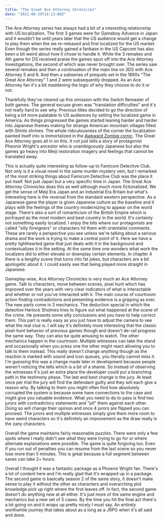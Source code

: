 ```yaml
---
title: "The Great Ace Attorney Chronicles"
date: "2021-08-29T14:13:00Z"
---
```


The Ace Attorney series has always had a bit of a interesting relationship with US localization.  The first 3 games were for Gameboy Advance in Japan and it wouldn't be until years later that the US audience would get a change to play them when the we re-released and first localized for the US market. Even though the series really gained a fanbase in the US Capcom has also been a bit weird about how it chose to handle it.  While the 3 remakes and 4th game for DS received praise the games spun off into the Ace Attorney Investigations, the second of  which was never brought over.  The series saw several remakes and then a continuation of the main line on 3DS with Ace Attorney 5 and 6.  And then a subseries of prequels set in the 1890s "The Great Ace Attorney" 1 and 2 were subsequently dropped.  As an Ace Attorney fan it's a bit maddening the logic of why they choose to do it or not.

Thankfully they've cleared up this omission with the Switch Remaster of both games.  The general excuse given was "translation difficulties" and it's not really hard to see why.  Previous titles decided to go the direction of being a bit more palatable to US audiences by setting the localized game in America.  As things progressed the games started leaning harder and harder into Japanese themes making for strange American mountain villages filled with Shinto shrines.  The whole ridiculousness of the corner the localization painted itself into is immortalized in the [Awkward Zombie comic](https://www.awkwardzombie.com/comic/culture-schlock).   The Great Ace Attorney goes all in on this.  It not just tells a story of protagonist Pheonix Wright's ancestor who is unambiguously Japanese but also the games go heavy into Meiji restoration imagery and feelings that cannot be translated away.

This is actually quite interesting as follow-up to Famicom Detective Club.  Not only is it a visual novel in the same murder mystery vein, but I remarked of the most striking things about Famicom Detective Club was the place it put itself.  Not just Japan but a very specific time in Japan.  The Great Ace Attorney Chronicles does this as well although much more fictionalized.  We get the sense of Meiji Era Japan and an Industrial Era Britain but what's interesting here is the reversal from the standard western perspective.  As a Japanese game the player is given Japanese culture as the baseline and it plays with the feelings of the country modernizing to appear on the world stage. There's also a sort of romanticism of the British Empire which is portrayed as the most modern and best country in the world.  It's certainly not something easily localized. I enjoy the bits where our protagonists are called "silly foreigners" or characters hit them with orientalist comments. These are rarely a perspective you see unless we're talking about a serious drama and the work is trying to make a central point of it.  Here we have a pretty lighthearted game that just deals with it in the background and contextualizes it in the setting.  At the same time one wonders what work the localizers did to either elevate or downplay certain elements.  In chapter 4 there is a lengthy scene that turns into fat jokes, but characters are a bit apologetic about it.  I could easily see that being played more straight in Japanese.

Gameplay-wise, Ace Attorney Chronicles is very much an Ace Attorney game.  Talk to characters, move between scenes, pixel hunt which has improved over the years with very clear indicators of what is interactable and whether or not you've interacted with it. The main course of courtroom action finding contradictions and presenting evidence is a gripping as ever. The new parts come in 3 mechanics.  The deduction special in which the detective Herlock Sholmes tries to figure out what happened at the scene of the crime.  He presents some silly conclusions and you have to help correct them.  This part is really easy as you just have to adjust the camera to see what the real clue is.  I will say it's definitely more interesting that the classic pixel-hunt behavior of previous games though and doesn't de-rail progress the same way.  They can also be quite amusing to watch.  The other mechanics happen in the courtroom.  Multiple witnesses can take the stand and occasionally when you press one the other might react allowing you to talk to them instead.  This really doesn't change anything though as the reaction is marked with sound and icon queues, you literally cannot miss it.  I'm guessing this was a change made later in development because people weren't noticing the tells which is a bit of a shame.  So instead of observing the witnesses it's just an extra place the developer could put a branching path in the testimony phase.  The last and best change is the jury.  At least once per trial the jury will find the defendant guilty and they will each give a reason why.  By talking to them you might often find how absolutely corrupted the system is because some have connections to the case and might give you valuable evidence.  What you need to do to pass is find two jurors with contradictory statements and "pit" them against each other.  Doing so will change their opinion and once 4 jurors are flipped you can proceed.  The jurors and multiple witnesses simply give them more room to have weird characters so it's definitely an improvement as the draw really is the zany characters.

Overall the game maintains fairly reasonable puzzles.  There were only a few spots where I really didn't see what they were trying to go for or where alternate explanations were possible.  The game is quite forgiving too.  Even if you run out of penalties you can resume from the last scene so you never lose more than 5 minutes.  This is great because a full segment between saves can take 2+ hours.

Overall I thought it was a fantastic package as a Phoenix Wright fan.  There's a lot of content here and I'm really glad that it's wrapped up in a package.  The second game is basically season 2 of the same story, it doesn't make sense to play it without the other as characters and overarching plot knowledge pick up right where the first leaves off.  In fact, the second game doesn't do anything new at all either.  It's just more of the same engine and mechanics but a new set of 5 cases.  By the time you hit the final act there's a lot going on and it wraps up pretty nicely I must say.  An entirely worthwhile journey that takes about as a long as a JRPG when it's all said and done.